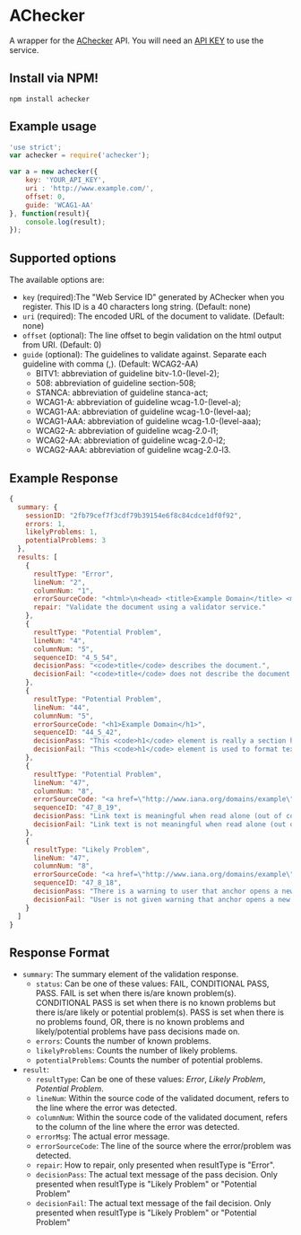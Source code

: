 # AChecker
A wrapper for the [AChecker](http://www.atutor.ca/achecker/) API.  You will need an [API KEY](http://achecker.ca/documentation/web_service_api.php) to use the service.

## Install via NPM!
```
npm install achecker
```

## Example usage
```js
'use strict';
var achecker = require('achecker');

var a = new achecker({
    key: 'YOUR_API_KEY',
    uri : 'http://www.example.com/',
    offset: 0,
    guide: 'WCAG1-AA'
}, function(result){
    console.log(result);
});

```

## Supported options

The available options are:
* `key` (required):The "Web Service ID" generated by AChecker when you register. This ID is a 40 characters long string. (Default: none)
* `uri` (required): The encoded URL of the document to validate. (Default: none)
* `offset` (optional): The line offset to begin validation on the html output from URI. (Default: 0)
* `guide` (optional): The guidelines to validate against. Separate each guideline with comma (,). (Default: WCAG2-AA)
    - BITV1: abbreviation of guideline bitv-1.0-(level-2);
    - 508: abbreviation of guideline section-508;
    - STANCA: abbreviation of guideline stanca-act;
    - WCAG1-A: abbreviation of guideline wcag-1.0-(level-a);
    - WCAG1-AA: abbreviation of guideline wcag-1.0-(level-aa);
    - WCAG1-AAA: abbreviation of guideline wcag-1.0-(level-aaa);
    - WCAG2-A: abbreviation of guideline wcag-2.0-l1;
    - WCAG2-AA: abbreviation of guideline wcag-2.0-l2;
    - WCAG2-AAA: abbreviation of guideline wcag-2.0-l3.



## Example Response

```js
{
  summary: {
    sessionID: "2fb79cef7f3cdf79b39154e6f8c84cdce1df0f92",
    errors: 1,
    likelyProblems: 1,
    potentialProblems: 3
  },
  results: [
    {
      resultType: "Error",
      lineNum: "2",
      columnNum: "1",
      errorSourceCode: "<html>\n<head> <title>Example Domain</title> <meta charset=\"utf-8\" /> <meta http-equiv=\" ...",
      repair: "Validate the document using a validator service."
    },
    {
      resultType: "Potential Problem",
      lineNum: "4",
      columnNum: "5",
      sequenceID: "4_5_54",
      decisionPass: "<code>title</code> describes the document.",
      decisionFail: "<code>title</code> does not describe the document."
    },
    {
      resultType: "Potential Problem",
      lineNum: "44",
      columnNum: "5",
      errorSourceCode: "<h1>Example Domain</h1>",
      sequenceID: "44_5_42",
      decisionPass: "This <code>h1</code> element is really a section header.",
      decisionFail: "This <code>h1</code> element is used to format text (not really a section header)."
    },
    {
      resultType: "Potential Problem",
      lineNum: "47",
      columnNum: "8",
      errorSourceCode: "<a href=\"http://www.iana.org/domains/example\">More information...</a>",
      sequenceID: "47_8_19",
      decisionPass: "Link text is meaningful when read alone (out of context).",
      decisionFail: "Link text is not meaningful when read alone (out of context)."
    },
    {
      resultType: "Likely Problem",
      lineNum: "47",
      columnNum: "8",
      errorSourceCode: "<a href=\"http://www.iana.org/domains/example\">More information...</a>",
      sequenceID: "47_8_18",
      decisionPass: "There is a warning to user that anchor opens a new window.",
      decisionFail: "User is not given warning that anchor opens a new window."
    }
  ]
}
```

## Response Format

* `summary`: The summary element of the validation response.
    - `status`: Can be one of these values: FAIL, CONDITIONAL PASS, PASS. FAIL is set when there is/are known problem(s). CONDITIONAL PASS is set when there is no known problems but there is/are likely or potential problem(s). PASS is set when there is no problems found, OR, there is no known problems and likely/potential problems have pass decisions made on.
    - `errors`: Counts the number of known problems.
    - `likelyProblems`: Counts the number of likely problems.
    - `potentialProblems`: Counts the number of potential problems.
* `result`:
    - `resultType`: Can be one of these values: _Error_, _Likely Problem_, _Potential Problem_.
    - `lineNum`: Within the source code of the validated document, refers to the line where the error was detected.
    - `columnNum`: Within the source code of the validated document, refers to the column of the line where the error was detected.
    - `errorMsg`: The actual error message.
    - `errorSourceCode`: The line of the source where the error/problem was detected.
    - `repair`: How to repair, only presented when resultType is "Error".
    - `decisionPass`: The actual text message of the pass decision. Only presented when resultType is "Likely Problem" or "Potential Problem"
    - `decisionFail`: The actual text message of the fail decision. Only presented when resultType is "Likely Problem" or "Potential Problem"
